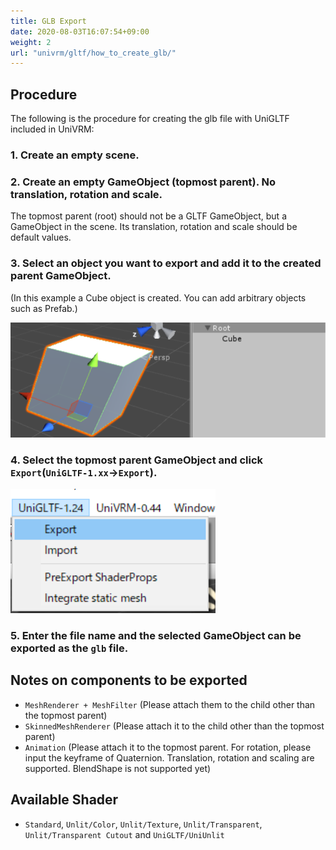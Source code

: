 ```yaml
---
title: GLB Export
date: 2020-08-03T16:07:54+09:00
weight: 2
url: "univrm/gltf/how_to_create_glb/"
---
```


## Procedure

The following is the procedure for creating the glb file with UniGLTF included in UniVRM:

### 1. Create an empty scene.


### 2. Create an empty GameObject (topmost parent). No translation, rotation and scale.

The topmost parent (root) should not be a GLTF GameObject, but a GameObject in the scene. 
Its translation, rotation and scale should be default values.

### 3. Select an object you want to export and add it to the created parent GameObject.
(In this example a Cube object is created. You can add arbitrary objects such as Prefab.)

![image](/images/wiki/root_cube.png)

### 4. Select the topmost parent GameObject and click `Export`(`UniGLTF-1.xx`->`Export`).

![image](/images/wiki/menu_unigltf_export.png)

### 5. Enter the file name and the selected GameObject can be exported as the `glb` file. 

## Notes on components to be exported 

* `MeshRenderer + MeshFilter` (Please attach them to the child other than the topmost parent)
* `SkinnedMeshRenderer` (Please attach it to the child other than the topmost parent)
* `Animation` (Please attach it to the topmost parent. For rotation, please input the keyframe of Quaternion. Translation, rotation and scaling are supported. BlendShape is not supported yet)

## Available Shader

* `Standard`, `Unlit/Color`, `Unlit/Texture`, `Unlit/Transparent`, `Unlit/Transparent Cutout` and `UniGLTF/UniUnlit`
